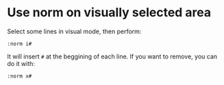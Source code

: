 # Use norm on visually selected area

Select some lines in visual mode, then perform:
```
:norm i#
```

It will insert `#` at the beggining of each line. If you want to remove, you can do it with:
```
:norm x#
```
